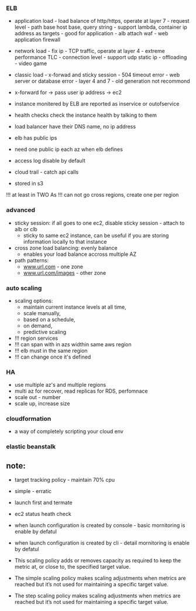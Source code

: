 ### ELB
- application load - load balance of http/https, operate at layer 7 - request level - path base host base, query string - support lambda, container ip address as targets - good for application -  alb attach waf - web application firewall

- network load - fix ip - TCP traffic, operate at layer 4 - extreme performance TLC - connection level - support udp static ip - offloading - video game

- classic load - x-forwad and sticky session - 504 timeout error - web server or database error - layer 4 and 7 - old generation not recommond

- x-forward for  -> pass user ip address -> ec2

- instance monitered by ELB are reported as inservice or outofservice
- health checks check the instance health by talking to them
- load balancer have their DNS name, no ip address


- elb has public ips
- need one public ip each az when elb defines

- access log disable by default
- cloud trail - catch api calls
- stored in s3

!!! at least in TWO As
!!! can not go cross regions, create one per region

### advanced
- sticky session: if all goes to one ec2, disable sticky session - attach to alb or clb
  - sticky to same ec2 instance, can be useful if you are storing information locally to that instance
- cross zone load balancing: evenly balance
  - enables your load balance accross multiple AZ
- path patterns: 
  - www.url.com - one zone
  - www.url.com/images - other zone
  
### auto scaling
- scaling options: 
    - maintain current instance levels at all time, 
    - scale manually, 
    - based on a schedule, 
    - on demand, 
    - predictive scaling
- !!! region services
- !!! can span with in azs widthin same aws region
- !!! elb must in the same region
- !!! can change once it's defined


### HA
- use multiple az's and multiple regions 
- multi az for recover, read replicas for RDS, perfomnace
- scale out - number
- scale up, increase size

### cloudformation
- a way of completely scripting your cloud env

### elastic beanstalk


## note:
- target tracking policy -  maintain 70% cpu
- simple - erratic 
- launch first and termate
- ec2 status heath check
- when launch configuration is created by console - basic mornitoring is enable by defatul
- when launch configuration is created by cli - detail mornitoring is enable by defatul


- This scaling policy adds or removes capacity as required to keep the metric at, or close to, the specified target value.

- The simple scaling policy makes scaling adjustments when metrics are reached but it’s not used for maintaining a specific target value.

- The step scaling policy makes scaling adjustments when metrics are reached but it’s not used for maintaining a specific target value.
